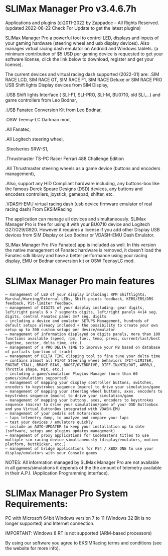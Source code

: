 # SLIMax Manager Pro v3.4.6.7h
Applications and plugins (c)2011-2022 by Zappadoc – All Rights Reserved.
(updated 2022-06-22 Check For Update to get the latest plugins)

SLIMax Manager Pro a powerful tool to control LED, displays and inputs of your gaming hardware (steering wheel and usb display devices). Also manages virtual racing dash emulator on Android and Windows tablets. (a minimum contribution of $5 USD per gaming device is requested to get your software license, click the link below to download, register and get your license).

The current devices and virtual racing dash supported (2022-01) are:
.SIM RACE LCD, SIM RACE GT, SIM RACE F1, SIM RACE Deluxe or SIM RACE PRO USB Shift lights Display devices from SIM Display,

.USB Shift lights Interface ( SLI-F1, SLI-PRO, SLI-M, BU0710, old SLI,…) and game controllers from Leo Bodnar,

.USB Fanatec Conversion Kit from Leo Bodnar,

.OSW Teensy-LC Darknao mod,

.All Fanatec,

.All Logitech steering wheel,

.Steelseries SRW-S1,

.Thrustmaster TS-PC Racer Ferrari 488 Challenge Edition

.All Thrustmaster steering wheels as a game device (buttons and encoders management),

.Also, support any HID Compliant hardware including, any buttons-box like the famous Derek Speare Designs (DSD) devices, any buttons and encoders controllers, joystick, gamepad, shifter, etc.

.VDASH-EMU virtual racing dash (usb device firmware emulator of real racing dash) From EKSIMRacing

The application can manage all devices and simultaneously. SLIMax Manager Pro is free for using it with your BU0710 device and Logitech G27/G29/G920. However it requires a license if you add other Display USB devices from SIM Display or Leo Bodnar or VDASH-EMU Dash Emulator.

SLIMax Manager Pro (No Fanatec) app is included as well. In this version the native management of Fanatec hardware is removed, it doesn’t load the Fanatec sdk library and have a better performance using your racing display, EMU or Bodnar conversion kit or OSW TeensyLC mod.

# SLIMax Manager Pro main features

    – management of LED of your display including: RPM Shiftlights, Marshal/Warning/External LEDs, Shift-points feedback, KERS/ERS/DRS feedback, Pit-limiter feedback
    – management of DIGITS of your display including: gear digits, left/right panels 6 x 7 segments digits, left/right panels 4×14 seg. digits, central Fanatec panel 3×7 seg. digits
    – including a device and emulator SETUPS Management, hundreds of default setups already included + the possibility to create your own setup up to 300 custom setups per device/emulator
    – management of information displayed on digits panels, more than 100 functions available (speed, rpm, fuel, temp, press, current/last/best laptime, sector, delta time, etc.)
    – management of a PRO DELTA TIME to improve your PB based on database of partials (portion of track)
    – management of DELTA TIME clipping tool to fine tune your delta time
    – contains almost all F1/GT Steering wheel behaviors (PIT-LIMITER, ENGINE STALL, BRAKE BIAS, BOOST/OVERDRIVE, DIFF.IN/MID/OUT, ARBR/L, Throttle shape, MIX, etc.)
    – including a game/simulation Plugins Manager (more than 60 games/simulations supported)
    – management of mapping your display controller buttons, switches, encoders to keystrokes sequence (macro) to drive your simulation/game
    – management of mapping your steering wheel buttons, axes, encoders to keystrokes sequence (macro) to drive your simulation/game
    – management of mapping your buttons, axes, encoders to keystrokes sequence (macro) to drive your simulation/game of your DSD Buttonbox and you Virtual ButtonBox integrated with VDASH-EMU
    – management of your pedals set motors/axes
    – laps telemetry dump, to analyze and compare your laps
    – test your devices / emulators quickly
    – include an AUTO-UPDATER to keep your installation up to date (software, setups and plugins updates management)
    – management of proxy applications for Codemasters titles to use multiple sim racing device simultaneously (display/emulators, motion platform, buttkicker, etc.)
    – management of bridge applications for PS4 / XBOX ONE to use your display/emulators with your Console games

NOTES: All information managed by SLIMax Manager Pro are not available in all games/simulations it depends of the the amount of telemetry available in their A.P.I. (Application Programming interface).


# SLIMax Manager Pro System Requirements:

PC with Microsoft 64bit Windows version 7 to 11 (Windows 32 Bit is no longer supported) and Internet connection.

IMPORTANT:
Windows 8 RT is not supported (ARM-based processors)

By using our software you agree to EKSIMRacing terms and conditions (see the website for more info).


